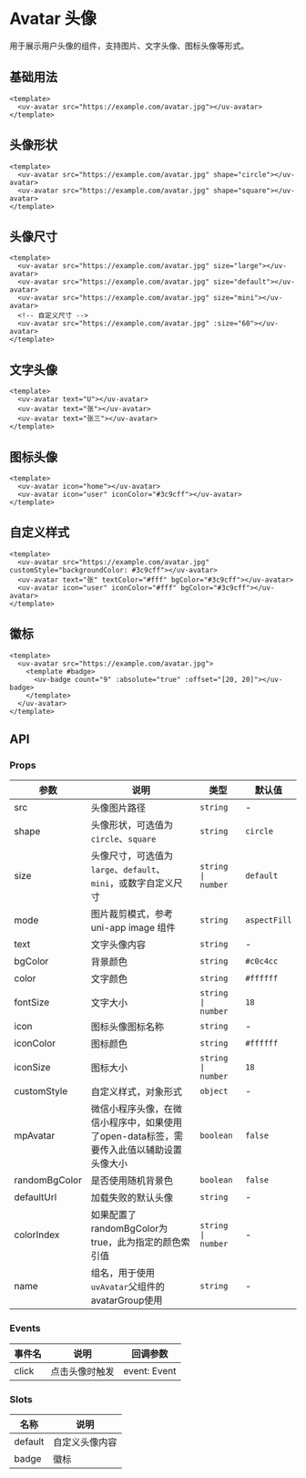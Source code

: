 # Avatar 头像

用于展示用户头像的组件，支持图片、文字头像、图标头像等形式。

## 基础用法

```vue
<template>
  <uv-avatar src="https://example.com/avatar.jpg"></uv-avatar>
</template>
```

## 头像形状

```vue
<template>
  <uv-avatar src="https://example.com/avatar.jpg" shape="circle"></uv-avatar>
  <uv-avatar src="https://example.com/avatar.jpg" shape="square"></uv-avatar>
</template>
```

## 头像尺寸

```vue
<template>
  <uv-avatar src="https://example.com/avatar.jpg" size="large"></uv-avatar>
  <uv-avatar src="https://example.com/avatar.jpg" size="default"></uv-avatar>
  <uv-avatar src="https://example.com/avatar.jpg" size="mini"></uv-avatar>
  <!-- 自定义尺寸 -->
  <uv-avatar src="https://example.com/avatar.jpg" :size="60"></uv-avatar>
</template>
```

## 文字头像

```vue
<template>
  <uv-avatar text="U"></uv-avatar>
  <uv-avatar text="张"></uv-avatar>
  <uv-avatar text="张三"></uv-avatar>
</template>
```

## 图标头像

```vue
<template>
  <uv-avatar icon="home"></uv-avatar>
  <uv-avatar icon="user" iconColor="#3c9cff"></uv-avatar>
</template>
```

## 自定义样式

```vue
<template>
  <uv-avatar src="https://example.com/avatar.jpg" customStyle="backgroundColor: #3c9cff"></uv-avatar>
  <uv-avatar text="张" textColor="#fff" bgColor="#3c9cff"></uv-avatar>
  <uv-avatar icon="user" iconColor="#fff" bgColor="#3c9cff"></uv-avatar>
</template>
```

## 徽标

```vue
<template>
  <uv-avatar src="https://example.com/avatar.jpg">
    <template #badge>
      <uv-badge count="9" :absolute="true" :offset="[20, 20]"></uv-badge>
    </template>
  </uv-avatar>
</template>
```

## API

### Props

| 参数 | 说明 | 类型 | 默认值 |
|------|------|------|------|
| src | 头像图片路径 | `string` | - |
| shape | 头像形状，可选值为 `circle`、`square` | `string` | `circle` |
| size | 头像尺寸，可选值为 `large`、`default`、`mini`，或数字自定义尺寸 | `string \| number` | `default` |
| mode | 图片裁剪模式，参考 uni-app image 组件 | `string` | `aspectFill` |
| text | 文字头像内容 | `string` | - |
| bgColor | 背景颜色 | `string` | `#c0c4cc` |
| color | 文字颜色 | `string` | `#ffffff` |
| fontSize | 文字大小 | `string \| number` | `18` |
| icon | 图标头像图标名称 | `string` | - |
| iconColor | 图标颜色 | `string` | `#ffffff` |
| iconSize | 图标大小 | `string \| number` | `18` |
| customStyle | 自定义样式，对象形式 | `object` | - |
| mpAvatar | 微信小程序头像，在微信小程序中，如果使用了open-data标签，需要传入此值以辅助设置头像大小 | `boolean` | `false` |
| randomBgColor | 是否使用随机背景色 | `boolean` | `false` |
| defaultUrl | 加载失败的默认头像 | `string` | - |
| colorIndex | 如果配置了randomBgColor为true，此为指定的颜色索引值 | `string \| number` | - |
| name | 组名，用于使用`uvAvatar`父组件的avatarGroup使用 | `string` | - |

### Events

| 事件名 | 说明 | 回调参数 |
|------|------|------|
| click | 点击头像时触发 | event: Event |

### Slots

| 名称 | 说明 |
|------|------|
| default | 自定义头像内容 |
| badge | 徽标 | 